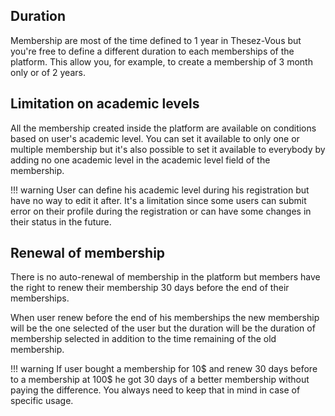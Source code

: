 ## Duration

Membership are most of the time defined to 1 year in Thesez-Vous but you're free to define a different duration to each
memberships of the platform. This allow you, for example, to create a membership of 3 month only or of 2 years.

## Limitation on academic levels

All the membership created inside the platform are available on conditions based on user's academic level. You can 
set it available to only one or multiple membership but it's also possible to set it available to everybody by adding 
no one academic level in the academic level field of the membership. 

!!! warning
    User can define his academic level during his registration but have no way to edit it after. It's a limitation 
    since some users can submit error on their profile during the registration or can have some changes in their 
    status in the future.

## Renewal of membership

There is no auto-renewal of membership in the platform but members have the right to renew their membership 30 
days before the end of their memberships.

When user renew before the end of his memberships the new membership will be the one selected of the user but the 
duration will be the duration of membership selected in addition to the time remaining of the old membership. 

!!! warning
    If user bought a membership for 10$ and renew 30 days before to a membership at 100$ he got 30 days of a 
    better membership without paying the difference. You always need to keep that in mind in case of specific usage.